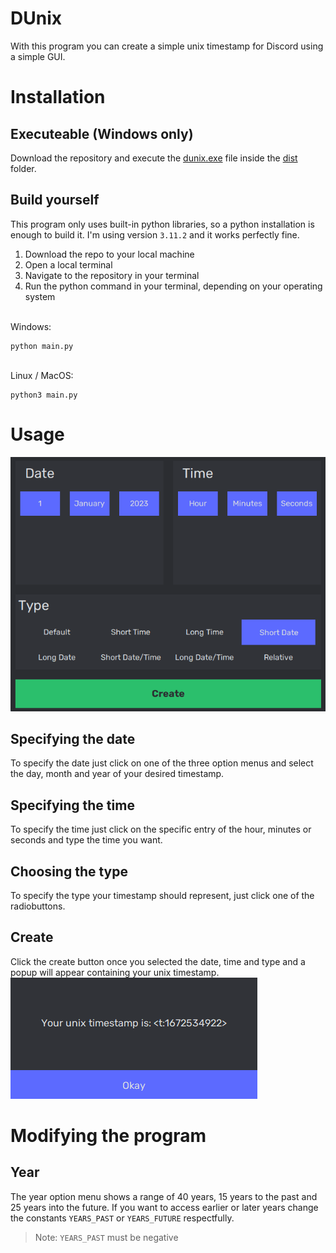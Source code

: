 # DUnix
With this program you can create a simple unix timestamp for Discord using a simple GUI.

# Installation

## Executeable (Windows only)
Download the repository and execute the [dunix.exe](dist/dunix.exe) file inside the [dist](dist/) folder.


## Build yourself
This program only uses built-in python libraries, so a python installation is enough to build it. I'm using version `3.11.2` and it works perfectly fine. <br>
1. Download the repo to your local machine <br>
2. Open a local terminal
3. Navigate to the repository in your terminal
4. Run the python command in your terminal, depending on your operating system <br>

<br>
Windows:

```console
python main.py
```
<br>
Linux / MacOS:

```console
python3 main.py
```

# Usage
![The Program after you start it](images/start.png)

## Specifying the date
To specify the date just click on one of the three option menus and select the day, month and year of your desired timestamp.

## Specifying the time
To specify the time just click on the specific entry of the hour, minutes or seconds and type the time you want.

## Choosing the type
To specify the type your timestamp should represent, just click one of the radiobuttons.

## Create
Click the create button once you selected the date, time and type and a popup will appear containing your unix timestamp. <br>
![Created timestamp](images/success.png)

# Modifying the program

## Year
The year option menu shows a range of 40 years, 15 years to the past and 25 years into the future. If you want to access earlier or later years change the constants `YEARS_PAST` or `YEARS_FUTURE` respectfully. <br>
 > Note: `YEARS_PAST` must be negative
